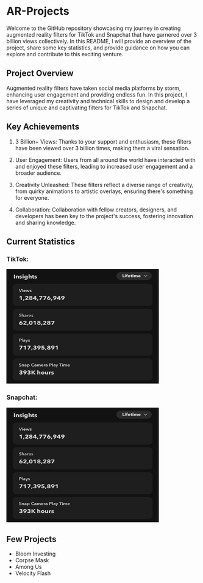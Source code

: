 # AR-Projects

Welcome to the GitHub repository showcasing my journey in creating augmented reality filters for TikTok and Snapchat that have garnered over 3 billion views collectively. In this README, I will provide an overview of the project, share some key statistics, and provide guidance on how you can explore and contribute to this exciting venture.

## Project Overview
Augmented reality filters have taken social media platforms by storm, enhancing user engagement and providing endless fun. In this project, I have leveraged my creativity and technical skills to design and develop a series of unique and captivating filters for TikTok and Snapchat.

## Key Achievements
1. 3 Billion+ Views: Thanks to your support and enthusiasm, these filters have been viewed over 3 billion times, making them a viral sensation.

2. User Engagement: Users from all around the world have interacted with and enjoyed these filters, leading to increased user engagement and a broader audience.

3. Creativity Unleashed: These filters reflect a diverse range of creativity, from quirky animations to artistic overlays, ensuring there's something for everyone.

4. Collaboration: Collaboration with fellow creators, designers, and developers has been key to the project's success, fostering innovation and sharing knowledge.

## Current Statistics
### TikTok:
<img src="pics/IMG_5471.jpg" alt="Sample Filter 1" width="400" height="300" />

### Snapchat:
<img src="pics/IMG_5471.jpg" alt="Sample Filter 1" width="400" height="300" />

## Few Projects 

* Bloom Investing
* Corpse Mask
* Among Us
* Velocity Flash

